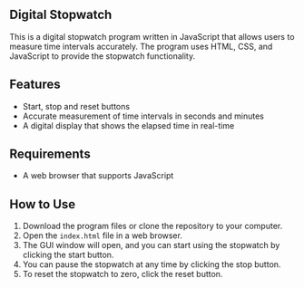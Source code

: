 ## Digital Stopwatch


This is a digital stopwatch program written in JavaScript that allows users to measure time intervals accurately. The program uses HTML, CSS, and JavaScript to provide the stopwatch functionality.


<!-- ## Live demo -->


## Features


- Start, stop and reset buttons
- Accurate measurement of time intervals in seconds and minutes
- A digital display that shows the elapsed time in real-time


## Requirements


- A web browser that supports JavaScript


## How to Use


1. Download the program files or clone the repository to your computer.
2. Open the `index.html` file in a web browser.
3. The GUI window will open, and you can start using the stopwatch by clicking the start button. 
4. You can pause the stopwatch at any time by clicking the stop button. 
5. To reset the stopwatch to zero, click the reset button.
